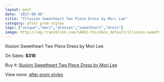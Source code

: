 ```yaml
---
layout: post
date: '2017-08-06'
title: "Illusion Sweetheart Two Piece Dress by Mori Lee"
category: after prom styles
tags: ["unique","mori","dresses","sweetheart","dress"]
image: http://img.transblink.com/14842-thickbox_default/illusion-sweetheart-two-piece-dress-by-mori-lee.jpg
---
```

Illusion Sweetheart Two Piece Dress by Mori Lee

On Sales: **$318**
<a href="https://www.transblink.com/en/after-prom-styles/4738-illusion-sweetheart-two-piece-dress-by-mori-lee.html"><amp-img layout="responsive" width="600" height="600" src="//img.transblink.com/14842-thickbox_default/illusion-sweetheart-two-piece-dress-by-mori-lee.jpg" alt="Illusion Sweetheart Two Piece Dress by Mori Lee 0" /></a>
<a href="https://www.transblink.com/en/after-prom-styles/4738-illusion-sweetheart-two-piece-dress-by-mori-lee.html"><amp-img layout="responsive" width="600" height="600" src="//img.transblink.com/14845-thickbox_default/illusion-sweetheart-two-piece-dress-by-mori-lee.jpg" alt="Illusion Sweetheart Two Piece Dress by Mori Lee 1" /></a>
<a href="https://www.transblink.com/en/after-prom-styles/4738-illusion-sweetheart-two-piece-dress-by-mori-lee.html"><amp-img layout="responsive" width="600" height="600" src="//img.transblink.com/14844-thickbox_default/illusion-sweetheart-two-piece-dress-by-mori-lee.jpg" alt="Illusion Sweetheart Two Piece Dress by Mori Lee 2" /></a>
<a href="https://www.transblink.com/en/after-prom-styles/4738-illusion-sweetheart-two-piece-dress-by-mori-lee.html"><amp-img layout="responsive" width="600" height="600" src="//img.transblink.com/14843-thickbox_default/illusion-sweetheart-two-piece-dress-by-mori-lee.jpg" alt="Illusion Sweetheart Two Piece Dress by Mori Lee 3" /></a>

Buy it: [Illusion Sweetheart Two Piece Dress by Mori Lee](https://www.transblink.com/en/after-prom-styles/4738-illusion-sweetheart-two-piece-dress-by-mori-lee.html "Illusion Sweetheart Two Piece Dress by Mori Lee")

View more: [after prom styles](https://www.transblink.com/en/55-after-prom-styles "after prom styles")